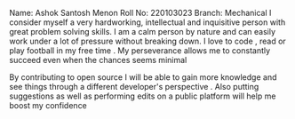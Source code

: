 Name: Ashok Santosh Menon
Roll No: 220103023
Branch: Mechanical
I consider myself a very hardworking, intellectual and inquisitive person with great problem solving skills. I am a calm person by nature and can easily work under a lot of pressure without breaking down. I love to code , read or play football in my free time . My perseverance allows me to constantly succeed even when the chances seems minimal

By contributing to open source I will be able to gain more knowledge and see things through a different developer's perspective . Also putting suggestions as well as performing edits on a public platform will help me boost my confidence  
